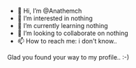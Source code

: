 - 👋 Hi, I’m @Anathemch
- 👀 I’m interested in nothing
- 🌱 I’m currently learning nothing
- 💞️ I’m looking to collaborate on nothing
- 📫 How to reach me: i don't know..

Glad you found your way to my profile.. :-)

<!---
Anathemch/Anathemch is a ✨ special ✨ repository because its `README.md` (this file) appears on your GitHub profile.
You can click the Preview link to take a look at your changes.
--->

